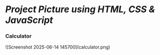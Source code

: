 <h1><i>Project Picture using HTML, CSS & JavaScript</i></h1> 
<h3>Calculator</h3> 
![Screenshot 2025-06-14 145700](calculator.png)
